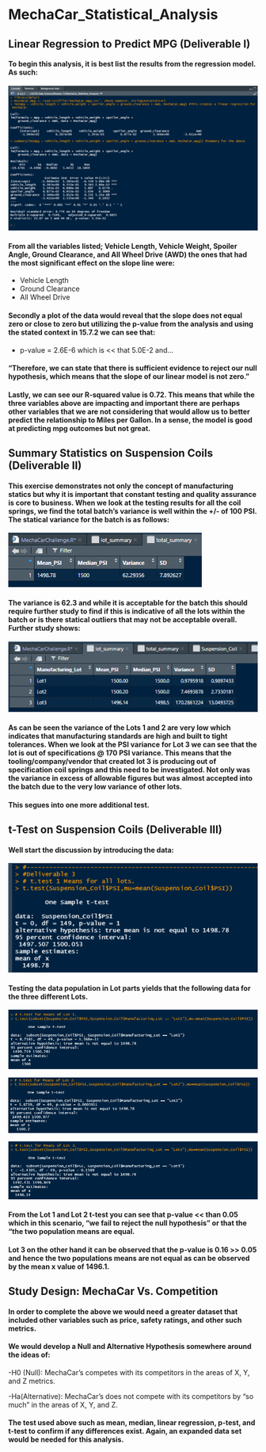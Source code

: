 # MechaCar_Statistical_Analysis

## Linear Regression to Predict MPG (Deliverable I)

#### To begin this analysis, it is best list the results from the regression model.  As such:

![](Resources/LR_to_Predict_MPG.png)

#### From all the variables listed; Vehicle Length, Vehicle Weight, Spoiler Angle, Ground Clearance, and All Wheel Drive (AWD) the ones that had the most significant effect on the slope line were:
-	Vehicle Length
-	Ground Clearance
-	All Wheel Drive

#### Secondly a plot of the data would reveal that the slope does not equal zero or close to zero but utilizing the p-value from the analysis and using the stated context in 15.7.2 we can see that:
-	p-value = 2.6E-6 which is << that 5.0E-2 and…

#### “Therefore, we can state that there is sufficient evidence to reject our null hypothesis, which means that the slope of our linear model is not zero.”

#### Lastly, we can see our R-squared value is 0.72.  This means that while the three variables above are impacting and important there are perhaps other variables that we are not considering that would allow us to better predict the relationship to Miles per Gallon.  In a sense, the model is good at predicting mpg outcomes but not great.

## Summary Statistics on Suspension Coils (Deliverable II)
#### This exercise demonstrates not only the concept of manufacturing statics but why it is important that constant testing and quality assurance is core to business.  When we look at the testing results for all the coil springs, we find the total batch’s variance is well within the +/- of 100 PSI.  The statical variance for the batch is as follows:


![](Resources/total_summary.png)


#### The variance is 62.3 and while it is acceptable for the batch this should require further study to find if this is indicative of all the lots within the batch or is there statical outliers that may not be acceptable overall.  Further study shows:


![](Resources/lot_summary.png)


#### As can be seen the variance of the Lots 1 and 2 are very low which indicates that manufacturing standards are high and built to tight tolerances.  When we look at the PSI variance for Lot 3 we can see that the lot is out of specifications @ 170 PSI variance.  This means that the tooling/company/vendor that created lot 3 is producing out of specification coil springs and this need to be investigated.  Not only was the variance in excess of allowable figures but was almost accepted into the batch due to the very low variance of other lots.

####  This segues into one more additional test.

## t-Test on Suspension Coils (Deliverable III)

#### Well start the discussion by introducing the data:

![](Resources/ttest_tot.png)

#### Testing the data population in Lot parts yields that the following data for the three different Lots.

![](Resources/ttest_lot1.png)

![](Resources/ttest_lot2.png)

![](Resources/ttest_lot3.png)

#### From the Lot 1 and Lot 2 t-test you can see that p-value << than 0.05 which in this scenario, “we fail to reject the null hypothesis” or that the “the two population means are equal.

####  Lot 3 on the other hand it can be observed that the p-value is 0.16 >> 0.05 and hence the two populations means are not equal as can be observed by the mean x value of 1496.1.

## Study Design: MechaCar Vs. Competition

#### In order to complete the above we would need a greater dataset that included other variables such as price, safety ratings, and other such metrics.

#### We would develop a Null and Alternative Hypothesis somewhere around the ideas of:

-H0 (Null): MechaCar’s competes with its competitors in the areas of X, Y, and Z metrics.

-Ha(Alternative): MechaCar’s does not compete with its competitors by “so much” in the areas of X, Y, and Z.

#### The test used above such as mean, median, linear regression, p-test, and t-test to confirm if any differences exist.  Again, an expanded data set would be needed for this analysis.



